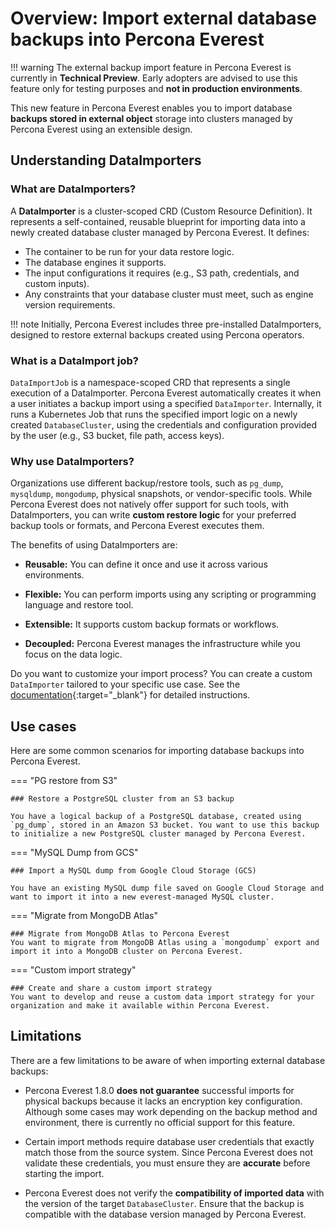 # Overview: Import external database backups into Percona Everest

!!! warning
    The external backup import feature in Percona Everest is currently in **Technical Preview**. Early adopters are advised to use this feature only for testing purposes and **not in production environments**.


This new feature in Percona Everest enables you to import database **backups stored in external object** storage into clusters managed by Percona Everest using an extensible design.

## Understanding DataImporters

### What are DataImporters?

A **DataImporter** is a cluster-scoped CRD (Custom Resource Definition). It represents a self-contained, reusable blueprint for importing data into a newly created database cluster managed by Percona Everest. It defines:

- The container to be run for your data restore logic.
- The database engines it supports.
- The input configurations it requires (e.g., S3 path, credentials, and custom inputs).
- Any constraints that your database cluster must meet, such as engine version requirements.

!!! note
    Initially, Percona Everest includes three pre-installed DataImporters, designed to restore external backups created using Percona operators.

### What is a DataImport job?

`DataImportJob` is a namespace-scoped CRD that represents a single execution of a DataImporter. Percona Everest automatically creates it when a user initiates a backup import using a specified `DataImporter`. Internally, it runs a Kubernetes Job that runs the specified import logic on a newly created `DatabaseCluster`, using the credentials and configuration provided by the user (e.g., S3 bucket, file path, access keys).

### Why use DataImporters?

Organizations use different backup/restore tools, such as `pg_dump`, `mysqldump`, `mongodump`, physical snapshots, or vendor-specific tools. While Percona Everest does not natively offer support for such tools, with DataImporters, you can write **custom restore logic** for your preferred backup tools or formats, and Percona Everest executes them.

The benefits of using DataImporters are:

- **Reusable:** You can define it once and use it across various environments.

- **Flexible:** You can perform imports using any scripting or programming language and restore tool.

- **Extensible:** It supports custom backup formats or workflows.

- **Decoupled:** Percona Everest manages the infrastructure while you focus on the data logic.


Do you want to customize your import process? You can create a custom `DataImporter` tailored to your specific use case. See the [documentation](https://github.com/percona/everest-operator/blob/main/docs/guides/build_your_own_dataimporter.md){:target="_blank"} for detailed instructions.


## Use cases

Here are some common scenarios for importing database backups into Percona Everest.

=== "PG restore from S3"

    ### Restore a PostgreSQL cluster from an S3 backup

    You have a logical backup of a PostgreSQL database, created using `pg_dump`, stored in an Amazon S3 bucket. You want to use this backup to initialize a new PostgreSQL cluster managed by Percona Everest.

=== "MySQL Dump from GCS"
    
    ### Import a MySQL dump from Google Cloud Storage (GCS)

    You have an existing MySQL dump file saved on Google Cloud Storage and want to import it into a new everest-managed MySQL cluster.

=== "Migrate from MongoDB Atlas"

    ### Migrate from MongoDB Atlas to Percona Everest
    You want to migrate from MongoDB Atlas using a `mongodump` export and import it into a MongoDB cluster on Percona Everest.

=== "Custom import strategy"

    ### Create and share a custom import strategy
    You want to develop and reuse a custom data import strategy for your organization and make it available within Percona Everest.

## Limitations

There are a few limitations to be aware of when importing external database backups:

- Percona Everest 1.8.0 **does not guarantee** successful imports for physical backups because it lacks an encryption key configuration. Although some cases may work depending on the backup method and environment, there is currently no official support for this feature.

- Certain import methods require database user credentials that exactly match those from the source system. Since Percona Everest does not validate these credentials, you must ensure they are **accurate** before starting the import.

- Percona Everest does not verify the **compatibility of imported data** with the version of the target `DatabaseCluster`. Ensure that the backup is compatible with the database version managed by Percona Everest.






        







